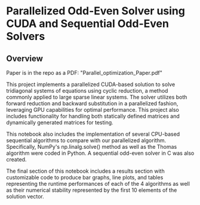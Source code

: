 # Parallelized Odd-Even Solver using CUDA and Sequential Odd-Even Solvers

## Overview

Paper is in the repo as a PDF: "Parallel_optimization_Paper.pdf"

This project implements a parallelized CUDA-based solution to solve tridiagonal systems of equations using cyclic reduction, a method commonly applied to large sparse linear systems. The solver utilizes both forward reduction and backward substitution in a parallelized fashion, leveraging GPU capabilities for optimal performance. This project also includes functionality for handling both statically defined matrices and dynamically generated matrices for testing.

This notebook also includes the implementation of several CPU-based sequential algorithms to compare with our parallelized algorithm. Specifically, NumPy's np.linalg.solve() method as well as the Thomas algorithm were coded in Python. A sequential odd-even solver in C was also created.

The final section of this notebook includes a results section with customizable code to produce bar graphs, line plots, and tables representing the runtime performances of each of the 4 algorithms as well as their numerical stability represented by the first 10 elements of the solution vector.
